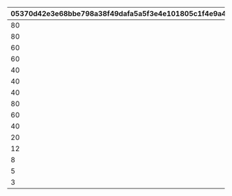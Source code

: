 |05370d42e3e68bbe798a38f49dafa5a5f3e4e101805c1f4e9a44ce0891182990|c5858c0f89286786ace690307276e80abb4587bddf326097cd99f98daaed0aea|c283420f97973d4ec805ad1f8f012b12b0d3a6b4e883a95eeea509f0b1c50e44|c333cb0ce2827d5219466dfb39ec723cb9caa8add889fd5a6a0ce65209d64a35|a5e91296fccac6645f674783c6af1256571519018ab239dec61c5c879ec44b75|56a377bd0f822c408c20ccc93382a34ff980efc77f8cdd092c1f9dc2ea53115a|d9a39ee7062eb54f862b2d9386539f6b4d474ee148da3397f976f4acc6127610|f11ab4348d257a5d40bb56f3965c01aac94c5d1a3ddfcefce6a62e2a7df4885a|6bd8c3c6f09c885c5e871dc93412e6a171cff6dbda26fd51ed0ce1d2c911e8a7|c45378bafac128313808ba93333a8f35d8a872f25a0bc89aba56c0dc171e964f|2472459b6b6101ce0b1d53f46618b7d4566a677601f35b97899f07d52a0185c2|c78517a28a758b6bbc83b593b2b63a4dbb35819c2f25c68f60afb01f18a6fd59|1b6c7933c5f3866f313ebf69e56048d26bc22e5ad562e71e8df36ecbf63a659a|152dd8825341d6870d2f6ded6f8e855009db50927be80e4fcefb1d654e876045|2ff3b40f16e30310e4cdc44809617b4da5b85c19d3d48524ff65654485491faf|f38f8da8af845f0619e78b2597cfca34e7f8bf599a800c0f3568d50bc1292b2e|d62eae645f6b6ccc778e1dbb5a6a7ab3025c66c627107bdee11e85e15c6fd59b|22518c3673cc7f67fe297cff5a9a98f63fe290e6cc69415e8e39504752104a50|7cc5c56b1bedab3b54b0e9f7747563d7803ede1a12c7dfc85396eed1cb53b54c|
| --- | --- | --- | --- | --- | --- | --- | --- | --- | --- | --- | --- | --- | --- | --- | --- | --- | --- | --- |
|80|50|0|23001|0|1002200|94002|2|12|0|0|1|20004|50|0|0|1|2|2000000|
|80|100|0|23001|0|1002200|94002|2|12|0|0|2|20004|40|0|0|51|2|1600000|
|60|200|0|23001|0|1002200|94002|2|12|0|0|3|20004|40|0|0|101|2|1400000|
|60|500|0|23001|0|1002200|94002|2|12|0|0|4|20004|35|0|0|201|2|1200000|
|40|1000|0|23001|0|1002200|94002|2|12|0|0|5|20004|35|0|0|501|2|1000000|
|40|1500|0|23001|0|1002200|94002|2|12|0|0|6|20004|30|0|0|1001|2|800000|
|40|2000|0|23001|0|1002200|94002|2|12|0|0|7|20004|25|0|0|1501|2|600000|
|80|3000|0|23001|0|1002200|94002|2|12|0|0|8|20003|25|0|0|2001|2|600000|
|60|5000|0|23001|0|1002200|94002|2|12|0|0|9|20003|20|0|0|3001|2|400000|
|40|10000|0|23001|0|1002200|94002|2|12|0|0|10|20003|15|0|0|5001|2|300000|
|20|100000|0|23001|0|1002200|94002|2|12|0|0|11|20003|10|0|0|10001|2|200000|
|12|200000|0|23001|0|1002200|94002|2|12|0|0|12|20003|5|0|0|100001|2|100000|
|8|300000|0|23001|0|1002200|94002|2|12|0|0|13|20003|5|0|0|200001|2|80000|
|5|400000|0|23001|0|1002200|94002|2|12|0|0|14|20003|5|0|0|300001|2|60000|
|3|-1|0|23001|0|1002200|94002|2|12|0|0|15|20003|5|0|0|400001|2|50000|